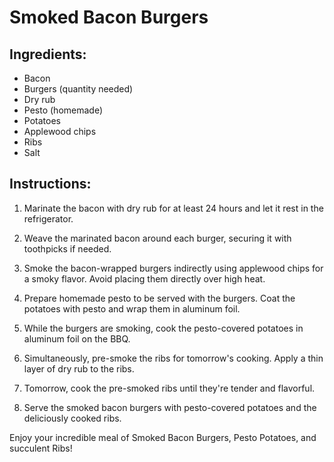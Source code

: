 # Smoked Bacon Burgers

## Ingredients:
- Bacon
- Burgers (quantity needed)
- Dry rub
- Pesto (homemade)
- Potatoes
- Applewood chips
- Ribs
- Salt

## Instructions:
1. Marinate the bacon with dry rub for at least 24 hours and let it rest in the refrigerator.

2. Weave the marinated bacon around each burger, securing it with toothpicks if needed.

3. Smoke the bacon-wrapped burgers indirectly using applewood chips for a smoky flavor. Avoid placing them directly over high heat.

4. Prepare homemade pesto to be served with the burgers. Coat the potatoes with pesto and wrap them in aluminum foil.

5. While the burgers are smoking, cook the pesto-covered potatoes in aluminum foil on the BBQ.

6. Simultaneously, pre-smoke the ribs for tomorrow's cooking. Apply a thin layer of dry rub to the ribs.

7. Tomorrow, cook the pre-smoked ribs until they're tender and flavorful.

8. Serve the smoked bacon burgers with pesto-covered potatoes and the deliciously cooked ribs.

Enjoy your incredible meal of Smoked Bacon Burgers, Pesto Potatoes, and succulent Ribs!
